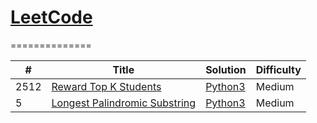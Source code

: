 # [LeetCode](https://leetcode.com/)
==============

| # | Title | Solution | Difficulty |
|---| ----- | -------- | ---------- |
|2512|[Reward Top K Students](https://leetcode.com/problems/reward-top-k-students/) | [Python3](./RewardTopKStudents.py) |Medium|
|5|[Longest Palindromic Substring](https://leetcode.com/problems/longest-palindromic-substring/) | [Python3](./longestPalindromicSubstring.py) |Medium|
